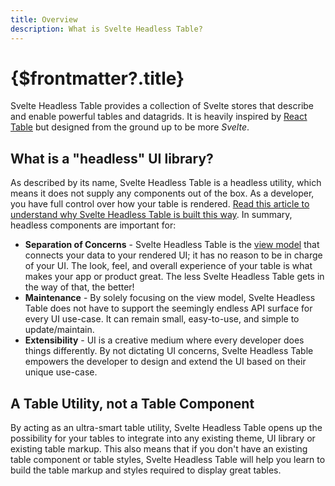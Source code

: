 ```yaml
---
title: Overview
description: What is Svelte Headless Table?
---
```


# {$frontmatter?.title}

Svelte Headless Table provides a collection of Svelte stores that describe and enable powerful tables and datagrids. It is heavily inspired by [React Table](https://react-table.tanstack.com/) but designed from the ground up to be more _Svelte_.

## What is a "headless" UI library?

As described by its name, Svelte Headless Table is a headless utility, which means it does not supply any components out of the box. As a developer, you have full control over how your table is rendered. [Read this article to understand why Svelte Headless Table is built this way](https://www.merrickchristensen.com/articles/headless-user-interface-components/). In summary, headless components are important for:

- **Separation of Concerns** - Svelte Headless Table is the [view model](https://en.wikipedia.org/wiki/Model%E2%80%93view%E2%80%93viewmodel) that connects your data to your rendered UI; it has no reason to be in charge of your UI. The look, feel, and overall experience of your table is what makes your app or product great. The less Svelte Headless Table gets in the way of that, the better!
- **Maintenance** - By solely focusing on the view model, Svelte Headless Table does not have to support the seemingly endless API surface for every UI use-case. It can remain small, easy-to-use, and simple to update/maintain.
- **Extensibility** - UI is a creative medium where every developer does things differently. By not dictating UI concerns, Svelte Headless Table empowers the developer to design and extend the UI based on their unique use-case.

## A Table Utility, not a Table Component

By acting as an ultra-smart table utility, Svelte Headless Table opens up the possibility for your tables to integrate into any existing theme, UI library or existing table markup. This also means that if you don't have an existing table component or table styles, Svelte Headless Table will help you learn to build the table markup and styles required to display great tables.
